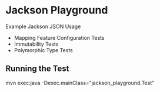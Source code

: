 # Jackson Playground

Example Jackson JSON Usage

* Mapping Feature Configuration Tests
* Immutability Tests
* Polymorphic Type Tests

## Running the Test 

mvn exec:java -Dexec.mainClass="jackson_playground.Test"
